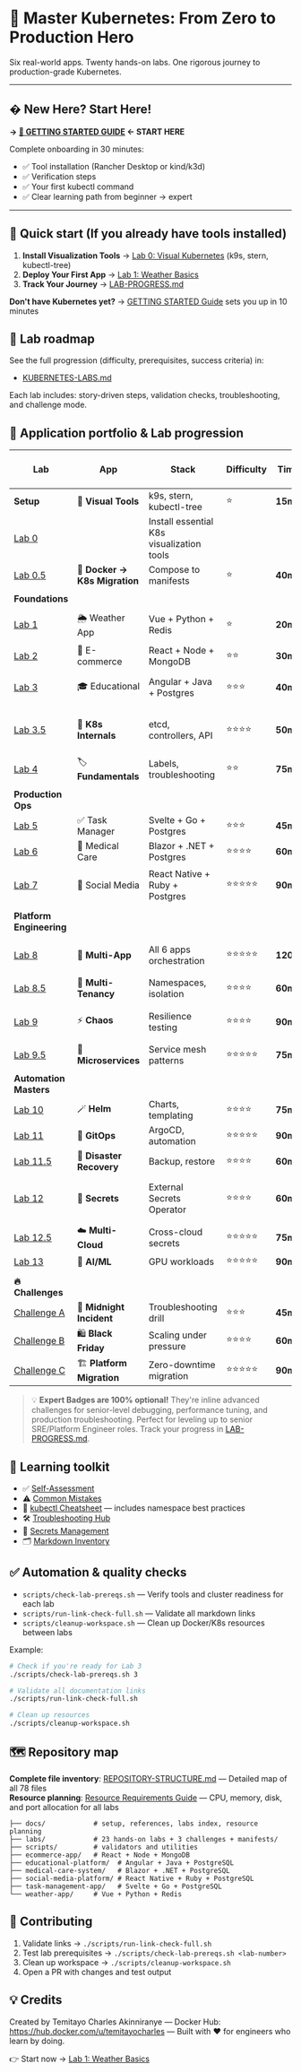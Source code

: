 # 🚀 Master Kubernetes: From Zero to Production Hero

Six real-world apps. Twenty hands-on labs. One rigorous journey to production-grade Kubernetes.

---

## � New Here? Start Here!

**→ [📖 GETTING STARTED GUIDE](docs/GETTING-STARTED.md) ← START HERE**

Complete onboarding in 30 minutes:
- ✅ Tool installation (Rancher Desktop or kind/k3d)
- ✅ Verification steps
- ✅ Your first kubectl command
- ✅ Clear learning path from beginner → expert

---

## 🏁 Quick start (If you already have tools installed)

1. **Install Visualization Tools** → [Lab 0: Visual Kubernetes](labs/00-visual-kubernetes.md) (k9s, stern, kubectl-tree)
2. **Deploy Your First App** → [Lab 1: Weather Basics](labs/01-weather-basics.md)
3. **Track Your Journey** → [LAB-PROGRESS.md](docs/learning/LAB-PROGRESS.md)

**Don't have Kubernetes yet?** → [GETTING STARTED Guide](docs/GETTING-STARTED.md) sets you up in 10 minutes

## 🧭 Lab roadmap
See the full progression (difficulty, prerequisites, success criteria) in:
- [KUBERNETES-LABS.md](docs/KUBERNETES-LABS.md)

Each lab includes: story-driven steps, validation checks, troubleshooting, and challenge mode.

## 🧱 Application portfolio & Lab progression

| Lab | App | Stack | Difficulty | Time | Expert Badge (Optional) |
|-----|-----|------|------------|------|-------------------------|
| **Setup** | 👀 **Visual Tools** | k9s, stern, kubectl-tree | ⭐ | **15m** | |
| [Lab 0](labs/00-visual-kubernetes.md) | | Install essential K8s visualization tools | | | |
| [Lab 0.5](labs/00.5-docker-compose-to-kubernetes.md) | 🐳 **Docker → K8s Migration** | Compose to manifests | ⭐ | **40m** | |
| | | | | | |
| **Foundations** | | | | | |
| [Lab 1](labs/01-weather-basics.md) | 🌦️ Weather App | Vue + Python + Redis | ⭐ | **20m** | 🔬 Forensic Investigator (+20m) |
| [Lab 2](labs/02-ecommerce-basics.md) | 🛒 E-commerce | React + Node + MongoDB | ⭐⭐ | **30m** | |
| [Lab 3](labs/03-educational-stateful.md) | 🎓 Educational | Angular + Java + Postgres | ⭐⭐⭐ | **40m** | 💾 Data Recovery (+15m) |
| [Lab 3.5](labs/03.5-kubernetes-under-the-hood.md) | 🔧 **K8s Internals** | etcd, controllers, API | ⭐⭐⭐⭐ | **50m** | ⚙️ Control Plane Architect (+25m) |
| [Lab 4](labs/04-kubernetes-fundamentals.md) | 🏷️ **Fundamentals** | Labels, troubleshooting | ⭐⭐ | **75m** | |
| | | | | | |
| **Production Ops** | | | | | |
| [Lab 5](labs/05-task-ingress.md) | ✅ Task Manager | Svelte + Go + Postgres | ⭐⭐⭐ | **45m** | |
| [Lab 6](labs/06-medical-security.md) | 🏥 Medical Care | Blazor + .NET + Postgres | ⭐⭐⭐⭐ | **60m** | |
| [Lab 7](labs/07-social-scaling.md) | 📱 Social Media | React Native + Ruby + Postgres | ⭐⭐⭐⭐⭐ | **90m** | 📈 Scaling Architect (+20m) |
| | | | | | |
| **Platform Engineering** | | | | | |
| [Lab 8](labs/08-multi-app.md) | 🧩 **Multi-App** | All 6 apps orchestration | ⭐⭐⭐⭐⭐ | **120m** | 🕸️ Mesh Performance (+30m) |
| [Lab 8.5](labs/08.5-multi-tenancy.md) | 🏢 **Multi-Tenancy** | Namespaces, isolation | ⭐⭐⭐⭐ | **60m** | |
| [Lab 9](labs/09-chaos.md) | ⚡ **Chaos** | Resilience testing | ⭐⭐⭐⭐ | **90m** | 🔍 Network Detective (+25m) |
| [Lab 9.5](labs/09.5-complex-microservices.md) | 🔀 **Microservices** | Service mesh patterns | ⭐⭐⭐⭐⭐ | **75m** | |
| | | | | | |
| **Automation Masters** | | | | | |
| [Lab 10](labs/10-helm-package-management.md) | 🪄 **Helm** | Charts, templating | ⭐⭐⭐⭐ | **75m** | |
| [Lab 11](labs/11-gitops-argocd.md) | 🤖 **GitOps** | ArgoCD, automation | ⭐⭐⭐⭐⭐ | **90m** | |
| [Lab 11.5](labs/11.5-disaster-recovery.md) | 🚨 **Disaster Recovery** | Backup, restore | ⭐⭐⭐⭐ | **60m** | |
| [Lab 12](labs/12-external-secrets.md) | 🔐 **Secrets** | External Secrets Operator | ⭐⭐⭐⭐ | **60m** | 🌉 Hybrid Cloud Architect (+30m) |
| [Lab 12.5](labs/12.5-multi-cloud-secrets.md) | ☁️ **Multi-Cloud** | Cross-cloud secrets | ⭐⭐⭐⭐⭐ | **75m** | |
| [Lab 13](labs/13-ai-ml-gpu.md) | 🤖 **AI/ML** | GPU workloads | ⭐⭐⭐⭐⭐ | **90m** | |
| | | | | |
| **🔥 Challenges** | | | | |
| [Challenge A](labs/challenge-a-midnight-incident.md) | 🚨 **Midnight Incident** | Troubleshooting drill | ⭐⭐⭐ | **45m** | |
| [Challenge B](labs/challenge-b-black-friday.md) | 🛍️ **Black Friday** | Scaling under pressure | ⭐⭐⭐⭐ | **60m** | |
| [Challenge C](labs/challenge-c-platform-migration.md) | 🏗️ **Platform Migration** | Zero-downtime migration | ⭐⭐⭐⭐⭐ | **90m** | |

> 💡 **Expert Badges are 100% optional!** They're inline advanced challenges for senior-level debugging, performance tuning, and production troubleshooting. Perfect for leveling up to senior SRE/Platform Engineer roles. Track your progress in [LAB-PROGRESS.md](docs/learning/LAB-PROGRESS.md#expert-badge-system-optional-advanced-challenges).

## 🎒 Learning toolkit
- ✅ [Self-Assessment](docs/learning/SELF-ASSESSMENT.md)
- ⚠️ [Common Mistakes](docs/learning/COMMON-MISTAKES.md)
- 📘 [kubectl Cheatsheet](docs/reference/kubectl-cheatsheet.md) — includes namespace best practices
- 🛠️ [Troubleshooting Hub](docs/troubleshooting/troubleshooting.md)
- 🔐 [Secrets Management](docs/reference/secrets-management.md)
- 🗂️ [Markdown Inventory](docs/MARKDOWN-INDEX.md)

## ✅ Automation & quality checks
- `scripts/check-lab-prereqs.sh` — Verify tools and cluster readiness for each lab
- `scripts/run-link-check-full.sh` — Validate all markdown links
- `scripts/cleanup-workspace.sh` — Clean up Docker/K8s resources between labs

Example:
```bash
# Check if you're ready for Lab 3
./scripts/check-lab-prereqs.sh 3

# Validate all documentation links
./scripts/run-link-check-full.sh

# Clean up resources
./scripts/cleanup-workspace.sh
```

## 🗺️ Repository map

**Complete file inventory**: [REPOSITORY-STRUCTURE.md](docs/REPOSITORY-STRUCTURE.md) — Detailed map of all 78 files  
**Resource planning**: [Resource Requirements Guide](docs/reference/resource-requirements.md) — CPU, memory, disk, and port allocation for all labs

```
├── docs/            # setup, references, labs index, resource planning
├── labs/            # 23 hands-on labs + 3 challenges + manifests/
├── scripts/         # validators and utilities
├── ecommerce-app/   # React + Node + MongoDB
├── educational-platform/  # Angular + Java + PostgreSQL
├── medical-care-system/   # Blazor + .NET + PostgreSQL
├── social-media-platform/ # React Native + Ruby + PostgreSQL
├── task-management-app/   # Svelte + Go + PostgreSQL
└── weather-app/     # Vue + Python + Redis
```

## 🤝 Contributing
1) Validate links → `./scripts/run-link-check-full.sh`  
2) Test lab prerequisites → `./scripts/check-lab-prereqs.sh <lab-number>`  
3) Clean up workspace → `./scripts/cleanup-workspace.sh`
4) Open a PR with changes and test output

## 💡 Credits
Created by Temitayo Charles Akinniranye — Docker Hub: https://hub.docker.com/u/temitayocharles — Built with ❤️ for engineers who learn by doing.

👉 Start now → [Lab 1: Weather Basics](labs/01-weather-basics.md)
